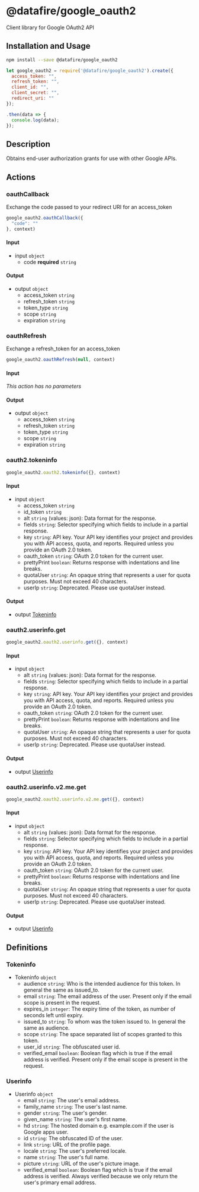 # @datafire/google_oauth2

Client library for Google OAuth2 API

## Installation and Usage
```bash
npm install --save @datafire/google_oauth2
```
```js
let google_oauth2 = require('@datafire/google_oauth2').create({
  access_token: "",
  refresh_token: "",
  client_id: "",
  client_secret: "",
  redirect_uri: ""
});

.then(data => {
  console.log(data);
});
```

## Description

Obtains end-user authorization grants for use with other Google APIs.

## Actions

### oauthCallback
Exchange the code passed to your redirect URI for an access_token


```js
google_oauth2.oauthCallback({
  "code": ""
}, context)
```

#### Input
* input `object`
  * code **required** `string`

#### Output
* output `object`
  * access_token `string`
  * refresh_token `string`
  * token_type `string`
  * scope `string`
  * expiration `string`

### oauthRefresh
Exchange a refresh_token for an access_token


```js
google_oauth2.oauthRefresh(null, context)
```

#### Input
*This action has no parameters*

#### Output
* output `object`
  * access_token `string`
  * refresh_token `string`
  * token_type `string`
  * scope `string`
  * expiration `string`

### oauth2.tokeninfo



```js
google_oauth2.oauth2.tokeninfo({}, context)
```

#### Input
* input `object`
  * access_token `string`
  * id_token `string`
  * alt `string` (values: json): Data format for the response.
  * fields `string`: Selector specifying which fields to include in a partial response.
  * key `string`: API key. Your API key identifies your project and provides you with API access, quota, and reports. Required unless you provide an OAuth 2.0 token.
  * oauth_token `string`: OAuth 2.0 token for the current user.
  * prettyPrint `boolean`: Returns response with indentations and line breaks.
  * quotaUser `string`: An opaque string that represents a user for quota purposes. Must not exceed 40 characters.
  * userIp `string`: Deprecated. Please use quotaUser instead.

#### Output
* output [Tokeninfo](#tokeninfo)

### oauth2.userinfo.get



```js
google_oauth2.oauth2.userinfo.get({}, context)
```

#### Input
* input `object`
  * alt `string` (values: json): Data format for the response.
  * fields `string`: Selector specifying which fields to include in a partial response.
  * key `string`: API key. Your API key identifies your project and provides you with API access, quota, and reports. Required unless you provide an OAuth 2.0 token.
  * oauth_token `string`: OAuth 2.0 token for the current user.
  * prettyPrint `boolean`: Returns response with indentations and line breaks.
  * quotaUser `string`: An opaque string that represents a user for quota purposes. Must not exceed 40 characters.
  * userIp `string`: Deprecated. Please use quotaUser instead.

#### Output
* output [Userinfo](#userinfo)

### oauth2.userinfo.v2.me.get



```js
google_oauth2.oauth2.userinfo.v2.me.get({}, context)
```

#### Input
* input `object`
  * alt `string` (values: json): Data format for the response.
  * fields `string`: Selector specifying which fields to include in a partial response.
  * key `string`: API key. Your API key identifies your project and provides you with API access, quota, and reports. Required unless you provide an OAuth 2.0 token.
  * oauth_token `string`: OAuth 2.0 token for the current user.
  * prettyPrint `boolean`: Returns response with indentations and line breaks.
  * quotaUser `string`: An opaque string that represents a user for quota purposes. Must not exceed 40 characters.
  * userIp `string`: Deprecated. Please use quotaUser instead.

#### Output
* output [Userinfo](#userinfo)



## Definitions

### Tokeninfo
* Tokeninfo `object`
  * audience `string`: Who is the intended audience for this token. In general the same as issued_to.
  * email `string`: The email address of the user. Present only if the email scope is present in the request.
  * expires_in `integer`: The expiry time of the token, as number of seconds left until expiry.
  * issued_to `string`: To whom was the token issued to. In general the same as audience.
  * scope `string`: The space separated list of scopes granted to this token.
  * user_id `string`: The obfuscated user id.
  * verified_email `boolean`: Boolean flag which is true if the email address is verified. Present only if the email scope is present in the request.

### Userinfo
* Userinfo `object`
  * email `string`: The user's email address.
  * family_name `string`: The user's last name.
  * gender `string`: The user's gender.
  * given_name `string`: The user's first name.
  * hd `string`: The hosted domain e.g. example.com if the user is Google apps user.
  * id `string`: The obfuscated ID of the user.
  * link `string`: URL of the profile page.
  * locale `string`: The user's preferred locale.
  * name `string`: The user's full name.
  * picture `string`: URL of the user's picture image.
  * verified_email `boolean`: Boolean flag which is true if the email address is verified. Always verified because we only return the user's primary email address.


